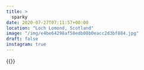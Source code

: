```yaml
---
title: >
  sparky
date: 2020-07-27T07:11:57+00:00
location: "Loch Lomond, Scotland"
image: "/img/e4be64298af50edb08b0eacc2d3bf884.jpg"
draft: false
instagram: true
---
```


{{<photo src="/img/e4be64298af50edb08b0eacc2d3bf884.jpg">}}
